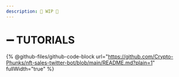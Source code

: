 ```yaml
---
description: 🚧 WIP 🚧
---
```


# ➖ TUTORIALS

{% @github-files/github-code-block url="https://github.com/Crypto-Phunks/nft-sales-twitter-bot/blob/main/README.md?plain=1" fullWidth="true" %}

